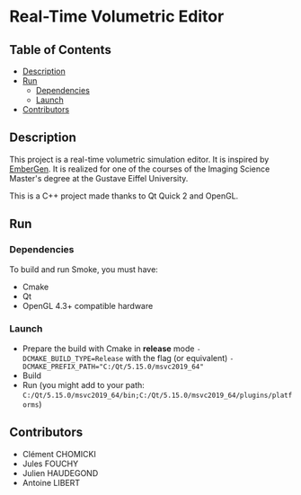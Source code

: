 <!-- omit in toc -->
# Real-Time Volumetric Editor

<!-- omit in toc -->
## Table of Contents

- [Description](#description)
- [Run](#run)
  - [Dependencies](#dependencies)
  - [Launch](#launch)
- [Contributors](#contributors)

## Description

This project is a real-time volumetric simulation editor. It is inspired by [EmberGen](https://jangafx.com/software/embergen/). It is realized for one of the courses of the Imaging Science Master's degree at the Gustave Eiffel University.

This is a C++ project made thanks to Qt Quick 2 and OpenGL.

## Run

### Dependencies

To build and run Smoke, you must have:

- Cmake
- Qt
- OpenGL 4.3+ compatible hardware

### Launch

- Prepare the build with Cmake in **release** mode `-DCMAKE_BUILD_TYPE=Release` with the flag (or equivalent) `-DCMAKE_PREFIX_PATH="C:/Qt/5.15.0/msvc2019_64"`
- Build
- Run (you might add to your path: `C:/Qt/5.15.0/msvc2019_64/bin;C:/Qt/5.15.0/msvc2019_64/plugins/platforms`)

## Contributors

- Clément CHOMICKI
- Jules FOUCHY
- Julien HAUDEGOND
- Antoine LIBERT
